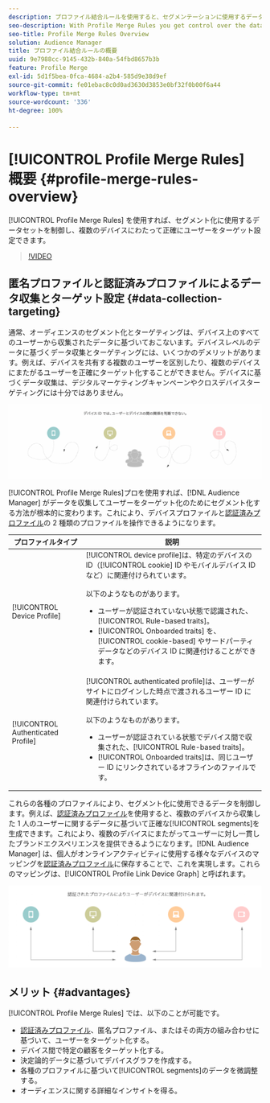 ```yaml
---
description: プロファイル結合ルールを使用すると、セグメンテーションに使用するデータセットを管理できます。また、複数のデバイスにわたって個人を正確にターゲットに設定することができます。
seo-description: With Profile Merge Rules you get control over the data sets used for segmentation and can target a person accurately across multiple devices.
seo-title: Profile Merge Rules Overview
solution: Audience Manager
title: プロファイル結合ルールの概要
uuid: 9e7988cc-9145-432b-840a-54fbd8657b3b
feature: Profile Merge
exl-id: 5d1f5bea-0fca-4684-a2b4-585d9e38d9ef
source-git-commit: fe01ebac8c0d0ad3630d3853e0bf32f0b00f6a44
workflow-type: tm+mt
source-wordcount: '336'
ht-degree: 100%

---
```


# [!UICONTROL Profile Merge Rules] 概要 {#profile-merge-rules-overview}

[!UICONTROL Profile Merge Rules] を使用すれば、セグメント化に使用するデータセットを制御し、複数のデバイスにわたって正確にユーザーをターゲット設定できます。

>[!VIDEO](https://video.tv.adobe.com/v/28974)

## 匿名プロファイルと認証済みプロファイルによるデータ収集とターゲット設定 {#data-collection-targeting}

通常、オーディエンスのセグメント化とターゲティングは、デバイス上のすべてのユーザーから収集されたデータに基づいておこないます。デバイスレベルのデータに基づくデータ収集とターゲティングには、いくつかのデメリットがあります。例えば、デバイスを共有する複数のユーザーを区別したり、複数のデバイスにまたがるユーザーを正確にターゲット化することができません。デバイスに基づくデータ収集は、デジタルマーケティングキャンペーンやクロスデバイスターゲティングには十分ではありません。

![](assets/unauthenticated2.png)

[!UICONTROL Profile Merge Rules]プロを使用すれば、[!DNL Audience Manager] がデータを収集してユーザーをターゲット化のためにセグメント化する方法が根本的に変わります。これにより、デバイスプロファイルと[認証済みプロファイル](../../reference/visitor-authentication-states.md)の 2 種類のプロファイルを操作できるようになります。

| プロファイルタイプ | 説明 |
|---|---|
| [!UICONTROL Device Profile] | [!UICONTROL device profile]は、特定のデバイスの ID（[!UICONTROL cookie] ID やモバイルデバイス ID など）に関連付けられています。<br><br>以下のようなものがあります。<ul><li>ユーザーが認証されていない状態で認識された、[!UICONTROL Rule-based traits]。</li><li>[!UICONTROL Onboarded traits] を、[!UICONTROL cookie-based] やサードパーティデータなどのデバイス ID に関連付けることができます。</li></ul> |
| [!UICONTROL Authenticated Profile] | [!UICONTROL authenticated profile]は、ユーザーがサイトにログインした時点で渡されるユーザー ID に関連付けられています。<br><br>以下のようなものがあります。<ul><li>ユーザーが認証されている状態でデバイス間で収集された、[!UICONTROL Rule-based traits]。</li><li>[!UICONTROL Onboarded traits]は、同じユーザー ID にリンクされているオフラインのファイルです。</li></ul> |

これらの各種のプロファイルにより、セグメント化に使用できるデータを制御します。例えば、[認証済みプロファイル](../../reference/visitor-authentication-states.md)を使用すると、複数のデバイスから収集した 1 人のユーザーに関するデータに基づいて正確な[!UICONTROL segments]を生成できます。これにより、複数のデバイスにまたがってユーザーに対し一貫したブランドエクスペリエンスを提供できるようになります。[!DNL Audience Manager] は、個人がオンラインアクティビティに使用する様々なデバイスのマッピングを[認証済みプロファイル](../../reference/visitor-authentication-states.md)に保存することで、これを実現します。これらのマッピングは、[!UICONTROL Profile Link Device Graph] と呼ばれます。

![](assets/authenticated2.png)

## メリット {#advantages}

[!UICONTROL Profile Merge Rules] では、以下のことが可能です。

* [認証済みプロファイル](../../reference/visitor-authentication-states.md)、匿名プロファイル、またはその両方の組み合わせに基づいて、ユーザーをターゲット化する。
* デバイス間で特定の顧客をターゲット化する。
* 決定論的データに基づいてデバイスグラフを作成する。
* 各種のプロファイルに基づいて[!UICONTROL segments]のデータを微調整する。
* オーディエンスに関する詳細なインサイトを得る。
